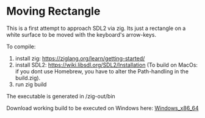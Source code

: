 # Moving Rectangle

This is a first attempt to approach SDL2 via zig.
Its just a rectangle on a white surface to be moved with the keyboard's arrow-keys.

To compile:

1. install zig: https://ziglang.org/learn/getting-started/
2. install SDL2: https://wiki.libsdl.org/SDL2/Installation (To build on MacOs: if you dont use Homebrew, you have to alter the Path-handling in the build.zig).
3. run zig build

The executable is generated in <project-folder>/zig-out/bin

Download working build to be executed on Windows here: [Windows_x86_64](./executables/Windows_x86_64.zip)
